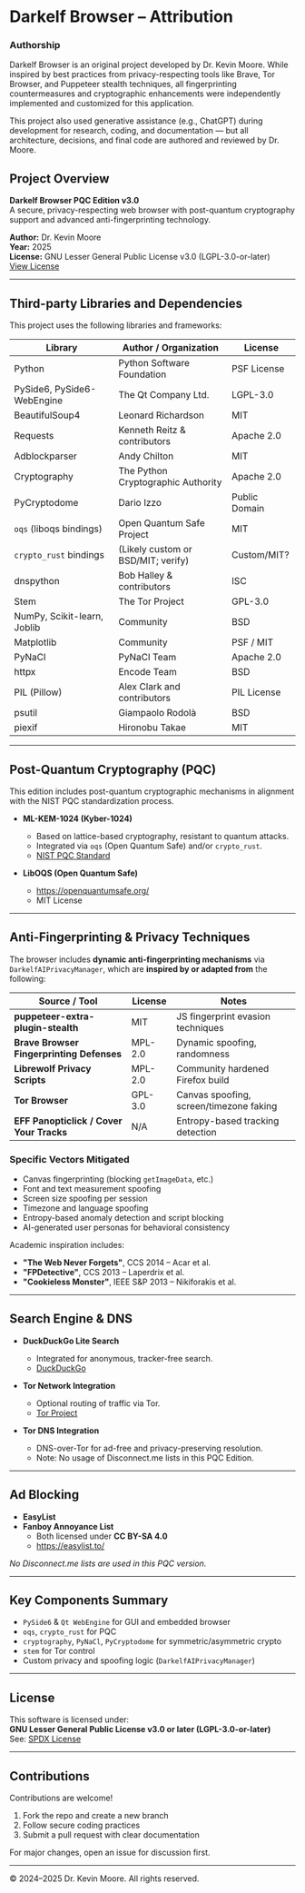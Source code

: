 # Darkelf Browser – Attribution

### Authorship

Darkelf Browser is an original project developed by Dr. Kevin Moore. While inspired by best practices from privacy-respecting tools like Brave, Tor Browser, and Puppeteer stealth techniques, all fingerprinting countermeasures and cryptographic enhancements were independently implemented and customized for this application.

This project also used generative assistance (e.g., ChatGPT) during development for research, coding, and documentation — but all architecture, decisions, and final code are authored and reviewed by Dr. Moore.

## Project Overview

**Darkelf Browser PQC Edition v3.0**  
A secure, privacy-respecting web browser with post-quantum cryptography support and advanced anti-fingerprinting technology.

**Author:** Dr. Kevin Moore  
**Year:** 2025  
**License:** GNU Lesser General Public License v3.0 (LGPL-3.0-or-later)  
[View License](https://www.gnu.org/licenses/lgpl-3.0.html)

---

## Third-party Libraries and Dependencies

This project uses the following libraries and frameworks:

| Library                        | Author / Organization                    | License         |
|-------------------------------|-------------------------------------------|------------------|
| Python                        | Python Software Foundation                | PSF License       |
| PySide6, PySide6-WebEngine    | The Qt Company Ltd.                       | LGPL-3.0          |
| BeautifulSoup4                | Leonard Richardson                        | MIT               |
| Requests                      | Kenneth Reitz & contributors              | Apache 2.0        |
| Adblockparser                 | Andy Chilton                              | MIT               |
| Cryptography                  | The Python Cryptographic Authority        | Apache 2.0        |
| PyCryptodome                  | Dario Izzo                                | Public Domain     |
| `oqs` (liboqs bindings)       | Open Quantum Safe Project                 | MIT               |
| `crypto_rust` bindings        | (Likely custom or BSD/MIT; verify)        | Custom/MIT?       |
| dnspython                     | Bob Halley & contributors                 | ISC               |
| Stem                          | The Tor Project                           | GPL-3.0           |
| NumPy, Scikit-learn, Joblib   | Community                                 | BSD               |
| Matplotlib                    | Community                                 | PSF / MIT         |
| PyNaCl                        | PyNaCl Team                               | Apache 2.0        |
| httpx                         | Encode Team                               | BSD               |
| PIL (Pillow)                  | Alex Clark and contributors               | PIL License       |
| psutil                        | Giampaolo Rodolà                          | BSD               |
| piexif                        | Hironobu Takae                            | MIT               |

---

## Post-Quantum Cryptography (PQC)

This edition includes post-quantum cryptographic mechanisms in alignment with the NIST PQC standardization process.

- **ML-KEM-1024 (Kyber-1024)**  
  - Based on lattice-based cryptography, resistant to quantum attacks.  
  - Integrated via `oqs` (Open Quantum Safe) and/or `crypto_rust`.  
  - [NIST PQC Standard](https://csrc.nist.gov/publications/detail/fips/203/final)

- **LibOQS (Open Quantum Safe)**  
  - https://openquantumsafe.org/  
  - MIT License

---

## Anti-Fingerprinting & Privacy Techniques

The browser includes **dynamic anti-fingerprinting mechanisms** via `DarkelfAIPrivacyManager`, which are **inspired by or adapted from** the following:

| Source / Tool                                | License | Notes |
|---------------------------------------------|---------|-------|
| **puppeteer-extra-plugin-stealth**          | MIT     | JS fingerprint evasion techniques |
| **Brave Browser Fingerprinting Defenses**   | MPL-2.0 | Dynamic spoofing, randomness |
| **Librewolf Privacy Scripts**               | MPL-2.0 | Community hardened Firefox build |
| **Tor Browser**                              | GPL-3.0 | Canvas spoofing, screen/timezone faking |
| **EFF Panopticlick / Cover Your Tracks**    | N/A     | Entropy-based tracking detection |

### Specific Vectors Mitigated

- Canvas fingerprinting (blocking `getImageData`, etc.)
- Font and text measurement spoofing
- Screen size spoofing per session
- Timezone and language spoofing
- Entropy-based anomaly detection and script blocking
- AI-generated user personas for behavioral consistency

Academic inspiration includes:

- **"The Web Never Forgets"**, CCS 2014 – Acar et al.  
- **"FPDetective"**, CCS 2013 – Laperdrix et al.  
- **"Cookieless Monster"**, IEEE S&P 2013 – Nikiforakis et al.

---

## Search Engine & DNS

- **DuckDuckGo Lite Search**  
  - Integrated for anonymous, tracker-free search.  
  - [DuckDuckGo](https://duckduckgo.com/about)

- **Tor Network Integration**  
  - Optional routing of traffic via Tor.  
  - [Tor Project](https://www.torproject.org/)

- **Tor DNS Integration**  
  - DNS-over-Tor for ad-free and privacy-preserving resolution.  
  - Note: No usage of Disconnect.me lists in this PQC Edition.

---

## Ad Blocking

- **EasyList**  
- **Fanboy Annoyance List**  
  - Both licensed under **CC BY-SA 4.0**  
  - https://easylist.to/

*No Disconnect.me lists are used in this PQC version.*

---

## Key Components Summary

- `PySide6` & `Qt WebEngine` for GUI and embedded browser
- `oqs`, `crypto_rust` for PQC
- `cryptography`, `PyNaCl`, `PyCryptodome` for symmetric/asymmetric crypto
- `stem` for Tor control
- Custom privacy and spoofing logic (`DarkelfAIPrivacyManager`)

---

## License

This software is licensed under:  
**GNU Lesser General Public License v3.0 or later (LGPL-3.0-or-later)**  
See: [SPDX License](https://spdx.org/licenses/LGPL-3.0-or-later.html)

---

## Contributions

Contributions are welcome!

1. Fork the repo and create a new branch
2. Follow secure coding practices
3. Submit a pull request with clear documentation

For major changes, open an issue for discussion first.

---

© 2024–2025 Dr. Kevin Moore. All rights reserved.
